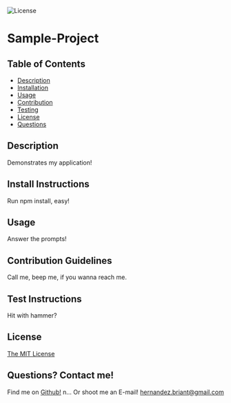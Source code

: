 
![License](https://img.shields.io/badge/license-MIT-blue)

# Sample-Project  

## Table of Contents
- [Description](#Description)
- [Installation](#Install-Instructions)
- [Usage](#Usage)
- [Contribution](#Contribution-Guidelines)
- [Testing](#Test-Instructions)
- [License](#License)
- [Questions](#Questions?-Contact-Me!)

## Description
Demonstrates my application!  
  
## Install Instructions  
Run npm install, easy!  
  
## Usage  
Answer the prompts!  
  
## Contribution Guidelines  
Call me, beep me, if you wanna reach me.  
  
## Test Instructions  
Hit with hammer?  

## License 
 [The MIT License](https://opensource.org/licenses/MIT)

## Questions? Contact me!
Find me on [Github!](https://github.com/hdezbriant) n... Or shoot me an E-mail! <hernandez.briant@gmail.com>  

